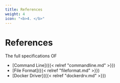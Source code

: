 ```yaml
---
title: References
weight: 4
icon: "<b>4. </b>"
---
```

# References

The full specifications OF

- [Command Line]({{< relref "commandline.md" >}})
- [File Format]({{< relref "fileformat.md" >}})
- [Docker Driver]({{< relref "dockerdrv.md" >}})

